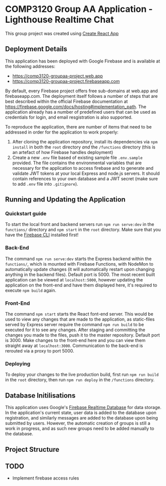 # COMP3120 Group AA Application - Lighthouse Realtime Chat

This group project was created using [Create React App](https://github.com/facebook/create-react-app)

## Deployment Details

This application has been deployed with Google Firebase and is available at the following addresses:

- https://comp3120-groupaa-project.web.app
- https://comp3120-groupaa-project.firebaseapp.com

By default, every Firebase project offers free sub-domains at web.app and firebaseapp.com. The deployment itself follows a number of steps that are best described within the official Firebase documentation at https://firebase.google.com/docs/hosting#implementation_path. The application already has a number of predefined users that can be used as credentials for login, and email resgistration is also supported.

To reproduce the application, there are number of items that need to be addressed in order for the application to work properly:

1. After cloning the application repository, install its dependencies via `npm install` in both the `root` directory *and* the `/functions` directory (this is an artefact of how Firebase handles deployment)
2. Create a new `.env` file based of existing sample file `.env.sample` provided. The file contains the environmental variables that are necessary for the application to access firebase and to generate and validate JWT tokens at your local Express and node.js servers. It should contain references to your own database and a JWT secret (make sure to add `.env` file into `.gitignore`).

## Running and Updating the Application

### Quickstart guide 

To start the local front and backend servers run `npm run serve:dev` in the `functions/` directory and `npm start` in the `root` directory. Make sure that you have the [Firebase CLI](https://firebase.google.com/docs/cli) installed first!

### Back-End

The command `npm run serve:dev` starts the Express backend within the `functions/`, which is mounted with Firebase Functions, with NodeMon to automatically update changes (it will automatically restart upon changing anything in the backend files). Default port is 5000. The most recent built application can be viewed at `localhost:5000`, however updating the application on the front-end and have them displayed here, it's required to execute `npm build` again.

### Front-End

The command `npm start` starts the React font-end server. This would be used to view any changes that are made to the application, as static-files served by Express server require the command `npm run build` to be executed for it to see any changes. After staging and committing the changes you made to the files, push it to the master repository. Default port is 3000. Make changes to the front-end here and you can view them straight away at `localhost:3000`. Communication to the back-end is rerouted via a proxy to port 5000.

### Deploying

To deploy your changes to the live production build, first run `npm run build` in the `root` directory, then run `npm run deploy` in the `/functions` directory.

## Database Initilisations

This application uses Google's [Firebase Realtime Database](https://firebase.google.com/docs/database) for data storage. In the application's current state, user data is added to the database upon registration, and similarly messages are added to the database upon being submitted by users. However, the automatic creation of groups is still a work in progress, and as such new groups need to be added manually to the database.

## Project Structure

## TODO

- Implement firebase access rules

